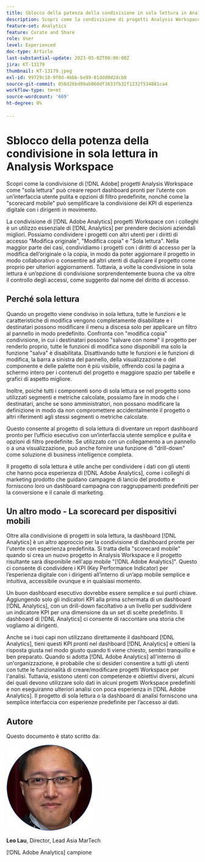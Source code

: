 ```yaml
---
title: Sblocco della potenza della condivisione in sola lettura in Analysis Workspace
description: Scopri come la condivisione di progetti Analysis Workspace in modalità di "sola lettura" può creare rapporti dashboard pronti per gli utenti esecutivi con un’interfaccia utente pulita e opzioni di filtro predefinite, nonché come la "scorecard mobile" può semplificare la condivisione di KPI di esperienza digitale con i dirigenti in movimento.
feature-set: Analytics
feature: Curate and Share
role: User
level: Experienced
doc-type: Article
last-substantial-update: 2023-05-02T00:00:00Z
jira: KT-13179
thumbnail: KT-13179.jpeg
exl-id: 99729c18-9f0d-4bbb-be99-01ddd0d2dcb0
source-git-commit: 058d26bd99ab060df3633fb32f1232f534881ca4
workflow-type: tm+mt
source-wordcount: '669'
ht-degree: 0%

---
```


# Sblocco della potenza della condivisione in sola lettura in Analysis Workspace

Scopri come la condivisione di [!DNL Adobe] progetti Analysis Workspace come &quot;sola lettura&quot; può creare report dashboard pronti per l’utente con un’interfaccia utente pulita e opzioni di filtro predefinite, nonché come la &quot;scorecard mobile&quot; può semplificare la condivisione dei KPI di esperienza digitale con i dirigenti in movimento.

La condivisione di [!DNL Adobe Analytics] progetti Workspace con i colleghi è un utilizzo essenziale di [!DNL Analytics] per prendere decisioni aziendali migliori. Possiamo condividere i progetti con altri utenti per i diritti di accesso &quot;Modifica originale&quot;, &quot;Modifica copia&quot; e &quot;Sola lettura&quot;. Nella maggior parte dei casi, condividiamo i progetti con i diritti di accesso per la modifica dell’originale o la copia, in modo da poter aggiornare il progetto in modo collaborativo o consentire ad altri utenti di duplicare il progetto come proprio per ulteriori aggiornamenti. Tuttavia, a volte la condivisione in sola lettura è un’opzione di condivisione sorprendentemente buona che va oltre il controllo degli accessi, come suggerito dal nome del diritto di accesso.

## Perché sola lettura

Quando un progetto viene condiviso in sola lettura, tutte le funzioni e le caratteristiche di modifica vengono completamente disabilitate e i destinatari possono modificare il menu a discesa solo per applicare un filtro al pannello in modo predefinito. Confronta con &quot;modifica copia&quot; condivisione, in cui i destinatari possono &quot;salvare con nome&quot; il progetto per renderlo proprio, tutte le funzioni di modifica sono disponibili ma solo la funzione &quot;salva&quot; è disabilitata. Disattivando tutte le funzioni e le funzioni di modifica, la barra a sinistra del pannello, della visualizzazione o del componente e delle palette non è più visibile, offrendo così la pagina a schermo intero per i contenuti del progetto e maggiore spazio per tabelle e grafici di aspetto migliore.

Inoltre, poiché tutti i componenti sono di sola lettura se nel progetto sono utilizzati segmenti e metriche calcolate, possiamo fare in modo che i destinatari, anche se sono amministratori, non possano modificare la definizione in modo da non compromettere accidentalmente il progetto o altri riferimenti agli stessi segmenti o metriche calcolate.

Questo consente al progetto di sola lettura di diventare un report dashboard pronto per l’ufficio esecutivo con un’interfaccia utente semplice e pulita e opzioni di filtro predefinite. Se utilizzato con un collegamento a un pannello o a una visualizzazione, può anche fornire una funzione di &quot;drill-down&quot; come soluzione di business intelligence completa.

Il progetto di sola lettura è utile anche per condividere i dati con gli utenti che hanno poca esperienza di [!DNL Adobe Analytics], come i colleghi di marketing prodotto che guidano campagne di lancio del prodotto e forniscono loro un dashboard campagna con raggruppamenti predefiniti per la conversione e il canale di marketing.

## Un altro modo - La scorecard per dispositivi mobili

Oltre alla condivisione di progetti in sola lettura, la dashboard [!DNL Analytics] è un altro approccio per la condivisione di dashboard pronte per l&#39;utente con esperienza predefinita. Si tratta della &quot;scorecard mobile&quot; quando si crea un nuovo progetto in Analysis Workspace e il progetto risultante sarà disponibile nell&#39;app mobile &quot;[!DNL Adobe Analytics]&quot;. Questo ci consente di condividere i KPI (Key Performance Indicator) per l’esperienza digitale con i dirigenti all’interno di un’app mobile semplice e intuitiva, accessibile ovunque e in qualsiasi momento.

Un buon dashboard esecutivo dovrebbe essere semplice e sui punti chiave. Aggiungendo solo gli indicatori KPI alla prima schermata di un dashboard [!DNL Analytics], con un drill-down facoltativo a un livello per suddividere un indicatore KPI per una dimensione da un set di scelte predefinito. Il dashboard di [!DNL Analytics] ci consente di raccontare una storia che vogliamo ai dirigenti.

Anche se i tuoi capi non utilizzano direttamente il dashboard [!DNL Analytics], tieni questi KPI pronti nel dashboard [!DNL Analytics] e ottieni la risposta giusta nel modo giusto quando ti viene chiesto, sembri tranquillo e ben preparato.
Quando si adotta [!DNL Adobe Analytics] all&#39;interno di un&#39;organizzazione, è probabile che si desideri consentire a tutti gli utenti con tutte le funzionalità di creare/modificare progetti Workspace per l&#39;analisi. Tuttavia, esistono utenti con competenze e obiettivi diversi, alcuni dei quali devono utilizzare solo dati in alcuni progetti Workspace predefiniti e non eseguiranno ulteriori analisi con poca esperienza in [!DNL Adobe Analytics]. Il progetto di sola lettura o la dashboard di analisi forniscono una semplice interfaccia con esperienze predefinite per l’accesso ai dati.

## Autore

Questo documento è stato scritto da:

![Leo Lau](assets/leo_headshot.png)

**Leo Lau**, Director, Lead Asia MarTech

[!DNL Adobe Analytics] campione
